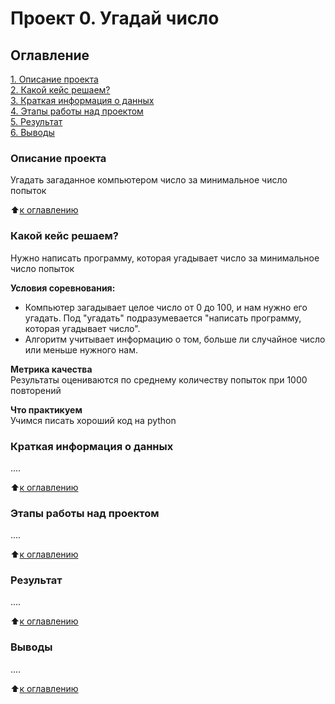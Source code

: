 # Проект 0. Угадай число

## Оглавление
[1. Описание проекта](https://github.com/Lev-Tegai/sf_data_science/tree/main/project_0/README.md#Описание-проекта)\
[2. Какой кейс решаем?](https://github.com/Lev-Tegai/sf_data_science/tree/main/project_0/README.md#Какой-кейс-решаем)\
[3. Краткая информация о данных](https://github.com/Lev-Tegai/sf_data_science/tree/main/project_0/README.md#Краткая-информация-о-данных)\
[4. Этапы работы над проектом](https://github.com/Lev-Tegai/sf_data_science/tree/main/project_0/README.md#Этапы-работы-над-проектом)\
[5. Результат](https://github.com/Lev-Tegai/sf_data_science/tree/main/project_0/README.md#Результат)\
[6. Выводы](https://github.com/Lev-Tegai/sf_data_science/tree/main/project_0/README.md#Выводы)

### Описание проекта
Угадать загаданное компьютером число за минимальное число попыток

:arrow_up:[к оглавлению]()

### Какой кейс решаем?
Нужно написать программу, которая угадывает число за минимальное число попыток

**Условия соревнования:**
- Компьютер загадывает целое число от 0 до 100, и нам нужно его угадать. Под "угадать" подразумевается "написать программу, которая угадывает число".
- Алгоритм учитывает информацию о том, больше ли случайное число или меньше нужного нам.

**Метрика качества**\
Результаты оцениваются по среднему количеству попыток при 1000 повторений

**Что практикуем**\
Учимся писать хороший код на python

### Краткая информация о данных
....

:arrow_up:[к оглавлению]()

### Этапы работы над проектом
....

:arrow_up:[к оглавлению]()

### Результат
....

:arrow_up:[к оглавлению]()

### Выводы
....

:arrow_up:[к оглавлению]()